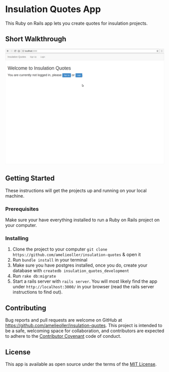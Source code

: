 # Insulation Quotes App
This Ruby on Rails app lets you create quotes for insulation projects.

## Short Walkthrough
![Insulation Quotes Walkthrough](./app/assets/gifs/walkthrough.gif)

## Getting Started
These instructions will get the projects up and running on your local machine.

### Prerequisites
Make sure your have everything installed to run a Ruby on Rails project on your computer.

### Installing
1. Clone the project to your computer `git clone https://github.com/amelieoller/insulation-quotes` & open it
2. Run `bundle install` in your terminal
3. Make sure you have postgres installed, once you do, create your database with `createdb insulation_quotes_development`
4. Run `rake db:migrate`
5. Start a rails server with `rails server`. You will most likely find the app under `http://localhost:3000/` in your browser (read the rails server instructions to find out).

## Contributing
Bug reports and pull requests are welcome on GitHub at https://github.com/amelieoller/insulation-quotes. This project is intended to be a safe, welcoming space for collaboration, and contributors are expected to adhere to the [Contributor Covenant](http://contributor-covenant.org) code of conduct.

## License
This app is available as open source under the terms of the [MIT License](http://opensource.org/licenses/MIT).
